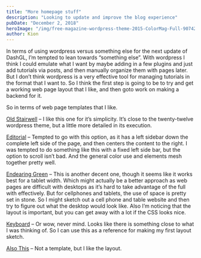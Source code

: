 ```yaml
---
title: "More homepage stuff"
description: "Looking to update and improve the blog experience"
pubDate: "December 2, 2018"
heroImage: "/img/free-magazine-wordpress-theme-2015-ColorMag-Full-907422222.jpeg"
author: Kion
---
```


In terms of using wordpress versus something else for the next update of DashGL, I’m tempted to lean towards “something else”. With wordpress I think I could emulate what I want by maybe adding in a few plugins and just add tutorials via posts, and then manually organize them with pages later. But I don’t think wordpress is a very effective tool for managing tutorials in the format that I want to. So I think the first step is going to be to try and get a working web page layout that I like, and then goto work on making a backend for it.

So in terms of web page templates that I like.

[Old Stairwell](https://templated.co/oldstairwell) – I like this one for it’s simplicity. It’s close to the twenty-twelve wordpress theme, but a little more detailed in its execution.

[Editorial](https://templated.co/oldstairwell) – Tempted to go with this option, as it has a left sidebar down the complete left side of the page, and then centers the content to the right. I was tempted to do something like this with a fixed left side bar, but the option to scroll isn’t bad. And the general color use and elements mesh together pretty well.

[Endearing Green](https://templated.co/endearinggreen) – This is another decent one, though it seems like it works best for a tablet width. Which might actually be a better approach as web pages are difficult with desktops as it’s hard to take advantage of the full with effectively. But for cellphones and tablets, the use of space is pretty set in stone. So I might sketch out a cell phone and table website and then try to figure out what the desktop would look like. Also I’m noticing that the layout is important, but you can get away with a lot if the CSS looks nice.

[Keyboard](https://templated.co/keyboard) – Or wow, never mind. Looks like there is something close to what I was thinking of. So I can use this as a reference for making my first layout sketch.

[Also This](https://www.shoutmeloud.com/youtube-alternatives.html) – Not a template, but I like the layout.